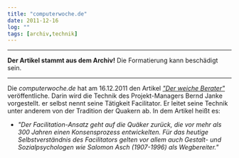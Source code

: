 ```yaml
---
title: "computerwoche.de"
date: 2011-12-16
log: ""
tags: [archiv,technik]
---
```

<hr><b>Der Artikel stammt aus dem Archiv!</b> Die Formatierung kann beschädigt sein.<hr>
<p>Die <i>computerwoche.de</i> hat am 16.12.2011 den Artikel <a href="http://www.computerwoche.de/karriere/karriere-gehalt/2501345/"><i>"Der weiche Berater"</i></a> veröffentliche. Darin wird die Technik  des  Projekt-Managers Bernd Janke vorgestellt. er selbst nennt seine Tätigkeit Facilitator. Er leitet seine Technik unter anderem von der Tradition der Quakern ab. In dem Artikel heißt es:

<ul><li><i>"Der Facilitation-Ansatz  geht auf die Quäker zurück, die vor mehr als 300 Jahren einen Konsensprozess entwickelten. Für das heutige Selbstverständnis des Facilitators gelten vor allem auch Gestalt- und Sozialpsychologen wie Salomon Asch (1907-1996) als Wegbereiter."</i></li></ul></p>
